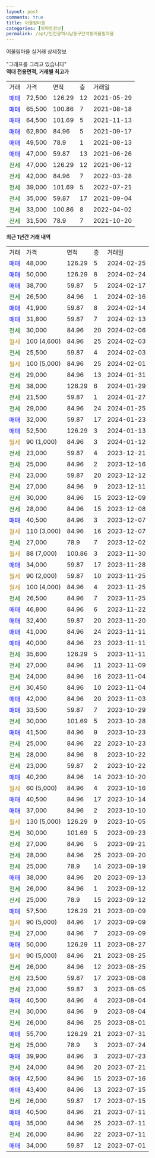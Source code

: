 ```yaml
---
layout: post
comments: true
title: 어울림마을
categories: [아파트정보]
permalink: /apt/인천광역시남동구간석동어울림마을
---
```


어울림마을 실거래 상세정보

<script type="text/javascript">
  google.charts.load('current', {'packages':['line', 'corechart']});
  google.charts.setOnLoadCallback(drawChart);

  function drawChart() {
    var data = new google.visualization.DataTable();
    data.addColumn('date', '거래일');
    data.addColumn('number', "매매");
    data.addColumn('number', "전세");
    data.addColumn('number', "전매");

    data.addRows([[new Date(Date.parse("2024-02-25")), 48000, null, null], [new Date(Date.parse("2024-02-24")), 50000, null, null], [new Date(Date.parse("2024-02-17")), 38700, null, null], [new Date(Date.parse("2024-02-16")), null, 26500, null], [new Date(Date.parse("2024-02-14")), 41900, null, null], [new Date(Date.parse("2024-02-13")), 31800, null, null], [new Date(Date.parse("2024-02-06")), null, 30000, null], [new Date(Date.parse("2024-02-03")), null, null, null], [new Date(Date.parse("2024-02-03")), null, 25500, null], [new Date(Date.parse("2024-02-01")), null, null, null], [new Date(Date.parse("2024-01-31")), null, 29000, null], [new Date(Date.parse("2024-01-29")), null, 38000, null], [new Date(Date.parse("2024-01-27")), null, 21500, null], [new Date(Date.parse("2024-01-25")), null, 29000, null], [new Date(Date.parse("2024-01-23")), 32000, null, null], [new Date(Date.parse("2024-01-13")), 52500, null, null], [new Date(Date.parse("2024-01-12")), null, null, null], [new Date(Date.parse("2023-12-21")), null, 23000, null], [new Date(Date.parse("2023-12-16")), null, 25000, null], [new Date(Date.parse("2023-12-12")), null, 23000, null], [new Date(Date.parse("2023-12-11")), null, 27000, null], [new Date(Date.parse("2023-12-09")), null, 30000, null], [new Date(Date.parse("2023-12-08")), null, 28000, null], [new Date(Date.parse("2023-12-07")), 40500, null, null], [new Date(Date.parse("2023-12-07")), null, null, null], [new Date(Date.parse("2023-12-02")), null, 27000, null], [new Date(Date.parse("2023-11-30")), null, null, null], [new Date(Date.parse("2023-11-28")), 34000, null, null], [new Date(Date.parse("2023-11-25")), null, null, null], [new Date(Date.parse("2023-11-25")), null, null, null], [new Date(Date.parse("2023-11-25")), null, 26500, null], [new Date(Date.parse("2023-11-22")), 46800, null, null], [new Date(Date.parse("2023-11-20")), 32400, null, null], [new Date(Date.parse("2023-11-11")), 41000, null, null], [new Date(Date.parse("2023-11-11")), 40000, null, null], [new Date(Date.parse("2023-11-11")), null, 35600, null], [new Date(Date.parse("2023-11-09")), null, 27000, null], [new Date(Date.parse("2023-11-04")), null, 24000, null], [new Date(Date.parse("2023-11-04")), null, 30450, null], [new Date(Date.parse("2023-11-03")), 42000, null, null], [new Date(Date.parse("2023-10-29")), 33500, null, null], [new Date(Date.parse("2023-10-28")), null, 30000, null], [new Date(Date.parse("2023-10-23")), 41500, null, null], [new Date(Date.parse("2023-10-23")), null, 25000, null], [new Date(Date.parse("2023-10-22")), null, 28000, null], [new Date(Date.parse("2023-10-22")), null, 23000, null], [new Date(Date.parse("2023-10-20")), 40200, null, null], [new Date(Date.parse("2023-10-16")), null, null, null], [new Date(Date.parse("2023-10-14")), 40500, null, null], [new Date(Date.parse("2023-10-10")), 37000, null, null], [new Date(Date.parse("2023-10-05")), null, null, null], [new Date(Date.parse("2023-09-23")), null, 30000, null], [new Date(Date.parse("2023-09-21")), null, 27000, null], [new Date(Date.parse("2023-09-20")), null, 28000, null], [new Date(Date.parse("2023-09-19")), null, 25000, null], [new Date(Date.parse("2023-09-13")), 38000, null, null], [new Date(Date.parse("2023-09-12")), null, 26000, null], [new Date(Date.parse("2023-09-12")), null, 25000, null], [new Date(Date.parse("2023-09-09")), 57500, null, null], [new Date(Date.parse("2023-09-09")), null, null, null], [new Date(Date.parse("2023-09-09")), null, 27000, null], [new Date(Date.parse("2023-08-27")), 50000, null, null], [new Date(Date.parse("2023-08-25")), null, null, null], [new Date(Date.parse("2023-08-25")), null, 26000, null], [new Date(Date.parse("2023-08-08")), null, 23500, null], [new Date(Date.parse("2023-08-05")), null, 23000, null], [new Date(Date.parse("2023-08-04")), 40500, null, null], [new Date(Date.parse("2023-08-04")), null, 30000, null], [new Date(Date.parse("2023-08-01")), null, 26000, null], [new Date(Date.parse("2023-07-31")), 55700, null, null], [new Date(Date.parse("2023-07-24")), null, 25000, null], [new Date(Date.parse("2023-07-23")), 39900, null, null], [new Date(Date.parse("2023-07-21")), null, 24000, null], [new Date(Date.parse("2023-07-16")), 42500, null, null], [new Date(Date.parse("2023-07-15")), 43400, null, null], [new Date(Date.parse("2023-07-15")), null, 26000, null], [new Date(Date.parse("2023-07-11")), 40500, null, null], [new Date(Date.parse("2023-07-11")), 35000, null, null], [new Date(Date.parse("2023-07-11")), null, 26000, null], [new Date(Date.parse("2023-07-01")), 34000, null, null]]);

    var options = {
      hAxis: {
        format: 'yyyy/MM/dd'
      },    
      lineWidth: 0,
      pointsVisible: true,    
      title: '최근 1년간 유형별 실거래가 분포',
      legend: { position: 'bottom' }
    };

    var formatter = new google.visualization.NumberFormat({pattern:'###,###'} );
    formatter.format(data, 1);
    formatter.format(data, 2);
    
    setTimeout(function() {
        var chart = new google.visualization.LineChart(document.getElementById('columnchart_material'));
        chart.draw(data, (options));
        document.getElementById('loading').style.display = 'none';
    }, 200);
  }
</script>


<div id="loading" style="z-index:20; display: block; margin-left: 0px">"그래프를 그리고 있습니다"</div>
<div id="columnchart_material" style="width: 95%; margin-left: 0px; display: block"></div>
<!-- contents start -->
<b>역대 전용면적, 거래별 최고가</b>
<table class="sortable">
    <tr>
      <td>거래</td>
      <td>가격</td>
      <td>면적</td>
      <td>층</td>
      <td>거래일</td>
    </tr>
        <tr>
          <td><a style="color: blue">매매</a></td>
          <td>72,500</td>
          <td>126.29</td>
          <td>12</td>
          <td>2021-05-29</td>
        </tr>            <tr>
          <td><a style="color: blue">매매</a></td>
          <td>65,500</td>
          <td>100.86</td>
          <td>7</td>
          <td>2021-08-18</td>
        </tr>            <tr>
          <td><a style="color: blue">매매</a></td>
          <td>64,500</td>
          <td>101.69</td>
          <td>5</td>
          <td>2021-11-13</td>
        </tr>            <tr>
          <td><a style="color: blue">매매</a></td>
          <td>62,800</td>
          <td>84.96</td>
          <td>5</td>
          <td>2021-09-17</td>
        </tr>            <tr>
          <td><a style="color: blue">매매</a></td>
          <td>49,500</td>
          <td>78.9</td>
          <td>1</td>
          <td>2021-08-13</td>
        </tr>            <tr>
          <td><a style="color: blue">매매</a></td>
          <td>47,000</td>
          <td>59.87</td>
          <td>13</td>
          <td>2021-06-26</td>
        </tr>        
        <tr>
              <td><a style="color: darkgreen">전세</a></td>
              <td>47,000</td>
              <td>126.29</td>
              <td>12</td>
              <td>2021-06-12</td>
            </tr>            <tr>
              <td><a style="color: darkgreen">전세</a></td>
              <td>42,000</td>
              <td>84.96</td>
              <td>7</td>
              <td>2022-03-28</td>
            </tr>            <tr>
              <td><a style="color: darkgreen">전세</a></td>
              <td>39,000</td>
              <td>101.69</td>
              <td>5</td>
              <td>2022-07-21</td>
            </tr>            <tr>
              <td><a style="color: darkgreen">전세</a></td>
              <td>35,000</td>
              <td>59.87</td>
              <td>17</td>
              <td>2021-09-04</td>
            </tr>            <tr>
              <td><a style="color: darkgreen">전세</a></td>
              <td>33,000</td>
              <td>100.86</td>
              <td>8</td>
              <td>2022-04-02</td>
            </tr>            <tr>
              <td><a style="color: darkgreen">전세</a></td>
              <td>31,500</td>
              <td>78.9</td>
              <td>7</td>
              <td>2021-10-20</td>
            </tr>        
    
</table>

<b>최근 1년간 거래 내역</b>

<table class="sortable">
    <tr>
      <td>거래</td>
      <td>가격</td>
      <td>면적</td>
      <td>층</td>
      <td>거래일</td>
    </tr>
    <tr>
      <td><a style="color: blue">매매</a></td>
      <td>48,000</td>
      <td>126.29</td>
      <td>5</td>
      <td>2024-02-25</td>
    </tr>          <tr>
      <td><a style="color: blue">매매</a></td>
      <td>50,000</td>
      <td>126.29</td>
      <td>8</td>
      <td>2024-02-24</td>
    </tr>          <tr>
      <td><a style="color: blue">매매</a></td>
      <td>38,700</td>
      <td>59.87</td>
      <td>5</td>
      <td>2024-02-17</td>
    </tr>          <tr>
      <td><a style="color: darkgreen">전세</a></td>
      <td>26,500</td>
      <td>84.96</td>
      <td>1</td>
      <td>2024-02-16</td>
    </tr>          <tr>
      <td><a style="color: blue">매매</a></td>
      <td>41,900</td>
      <td>59.87</td>
      <td>8</td>
      <td>2024-02-14</td>
    </tr>          <tr>
      <td><a style="color: blue">매매</a></td>
      <td>31,800</td>
      <td>59.87</td>
      <td>7</td>
      <td>2024-02-13</td>
    </tr>          <tr>
      <td><a style="color: darkgreen">전세</a></td>
      <td>30,000</td>
      <td>84.96</td>
      <td>20</td>
      <td>2024-02-06</td>
    </tr>          <tr>
      <td><a style="color: darkgoldenrod">월세</a></td>
      <td>100 (4,600)</td>
      <td>84.96</td>
      <td>25</td>
      <td>2024-02-03</td>
    </tr>          <tr>
      <td><a style="color: darkgreen">전세</a></td>
      <td>25,500</td>
      <td>59.87</td>
      <td>4</td>
      <td>2024-02-03</td>
    </tr>          <tr>
      <td><a style="color: darkgoldenrod">월세</a></td>
      <td>100 (5,000)</td>
      <td>84.96</td>
      <td>25</td>
      <td>2024-02-01</td>
    </tr>          <tr>
      <td><a style="color: darkgreen">전세</a></td>
      <td>29,000</td>
      <td>84.96</td>
      <td>13</td>
      <td>2024-01-31</td>
    </tr>          <tr>
      <td><a style="color: darkgreen">전세</a></td>
      <td>38,000</td>
      <td>126.29</td>
      <td>6</td>
      <td>2024-01-29</td>
    </tr>          <tr>
      <td><a style="color: darkgreen">전세</a></td>
      <td>21,500</td>
      <td>59.87</td>
      <td>1</td>
      <td>2024-01-27</td>
    </tr>          <tr>
      <td><a style="color: darkgreen">전세</a></td>
      <td>29,000</td>
      <td>84.96</td>
      <td>24</td>
      <td>2024-01-25</td>
    </tr>          <tr>
      <td><a style="color: blue">매매</a></td>
      <td>32,000</td>
      <td>59.87</td>
      <td>17</td>
      <td>2024-01-23</td>
    </tr>          <tr>
      <td><a style="color: blue">매매</a></td>
      <td>52,500</td>
      <td>126.29</td>
      <td>3</td>
      <td>2024-01-13</td>
    </tr>          <tr>
      <td><a style="color: darkgoldenrod">월세</a></td>
      <td>90 (1,000)</td>
      <td>84.96</td>
      <td>3</td>
      <td>2024-01-12</td>
    </tr>          <tr>
      <td><a style="color: darkgreen">전세</a></td>
      <td>23,000</td>
      <td>59.87</td>
      <td>4</td>
      <td>2023-12-21</td>
    </tr>          <tr>
      <td><a style="color: darkgreen">전세</a></td>
      <td>25,000</td>
      <td>84.96</td>
      <td>2</td>
      <td>2023-12-16</td>
    </tr>          <tr>
      <td><a style="color: darkgreen">전세</a></td>
      <td>23,000</td>
      <td>59.87</td>
      <td>20</td>
      <td>2023-12-12</td>
    </tr>          <tr>
      <td><a style="color: darkgreen">전세</a></td>
      <td>27,000</td>
      <td>84.96</td>
      <td>9</td>
      <td>2023-12-11</td>
    </tr>          <tr>
      <td><a style="color: darkgreen">전세</a></td>
      <td>30,000</td>
      <td>84.96</td>
      <td>15</td>
      <td>2023-12-09</td>
    </tr>          <tr>
      <td><a style="color: darkgreen">전세</a></td>
      <td>28,000</td>
      <td>84.96</td>
      <td>15</td>
      <td>2023-12-08</td>
    </tr>          <tr>
      <td><a style="color: blue">매매</a></td>
      <td>40,500</td>
      <td>84.96</td>
      <td>3</td>
      <td>2023-12-07</td>
    </tr>          <tr>
      <td><a style="color: darkgoldenrod">월세</a></td>
      <td>110 (3,000)</td>
      <td>84.96</td>
      <td>16</td>
      <td>2023-12-07</td>
    </tr>          <tr>
      <td><a style="color: darkgreen">전세</a></td>
      <td>27,000</td>
      <td>78.9</td>
      <td>7</td>
      <td>2023-12-02</td>
    </tr>          <tr>
      <td><a style="color: darkgoldenrod">월세</a></td>
      <td>88 (7,000)</td>
      <td>100.86</td>
      <td>3</td>
      <td>2023-11-30</td>
    </tr>          <tr>
      <td><a style="color: blue">매매</a></td>
      <td>34,000</td>
      <td>59.87</td>
      <td>17</td>
      <td>2023-11-28</td>
    </tr>          <tr>
      <td><a style="color: darkgoldenrod">월세</a></td>
      <td>90 (2,000)</td>
      <td>59.87</td>
      <td>10</td>
      <td>2023-11-25</td>
    </tr>          <tr>
      <td><a style="color: darkgoldenrod">월세</a></td>
      <td>100 (4,000)</td>
      <td>84.96</td>
      <td>4</td>
      <td>2023-11-25</td>
    </tr>          <tr>
      <td><a style="color: darkgreen">전세</a></td>
      <td>26,500</td>
      <td>84.96</td>
      <td>7</td>
      <td>2023-11-25</td>
    </tr>          <tr>
      <td><a style="color: blue">매매</a></td>
      <td>46,800</td>
      <td>84.96</td>
      <td>6</td>
      <td>2023-11-22</td>
    </tr>          <tr>
      <td><a style="color: blue">매매</a></td>
      <td>32,400</td>
      <td>59.87</td>
      <td>20</td>
      <td>2023-11-20</td>
    </tr>          <tr>
      <td><a style="color: blue">매매</a></td>
      <td>41,000</td>
      <td>84.96</td>
      <td>24</td>
      <td>2023-11-11</td>
    </tr>          <tr>
      <td><a style="color: blue">매매</a></td>
      <td>40,000</td>
      <td>84.96</td>
      <td>23</td>
      <td>2023-11-11</td>
    </tr>          <tr>
      <td><a style="color: darkgreen">전세</a></td>
      <td>35,600</td>
      <td>126.29</td>
      <td>5</td>
      <td>2023-11-11</td>
    </tr>          <tr>
      <td><a style="color: darkgreen">전세</a></td>
      <td>27,000</td>
      <td>84.96</td>
      <td>11</td>
      <td>2023-11-09</td>
    </tr>          <tr>
      <td><a style="color: darkgreen">전세</a></td>
      <td>24,000</td>
      <td>84.96</td>
      <td>16</td>
      <td>2023-11-04</td>
    </tr>          <tr>
      <td><a style="color: darkgreen">전세</a></td>
      <td>30,450</td>
      <td>84.96</td>
      <td>10</td>
      <td>2023-11-04</td>
    </tr>          <tr>
      <td><a style="color: blue">매매</a></td>
      <td>42,000</td>
      <td>84.96</td>
      <td>20</td>
      <td>2023-11-03</td>
    </tr>          <tr>
      <td><a style="color: blue">매매</a></td>
      <td>33,500</td>
      <td>59.87</td>
      <td>7</td>
      <td>2023-10-29</td>
    </tr>          <tr>
      <td><a style="color: darkgreen">전세</a></td>
      <td>30,000</td>
      <td>101.69</td>
      <td>5</td>
      <td>2023-10-28</td>
    </tr>          <tr>
      <td><a style="color: blue">매매</a></td>
      <td>41,500</td>
      <td>84.96</td>
      <td>9</td>
      <td>2023-10-23</td>
    </tr>          <tr>
      <td><a style="color: darkgreen">전세</a></td>
      <td>25,000</td>
      <td>84.96</td>
      <td>22</td>
      <td>2023-10-23</td>
    </tr>          <tr>
      <td><a style="color: darkgreen">전세</a></td>
      <td>28,000</td>
      <td>84.96</td>
      <td>8</td>
      <td>2023-10-22</td>
    </tr>          <tr>
      <td><a style="color: darkgreen">전세</a></td>
      <td>23,000</td>
      <td>59.87</td>
      <td>2</td>
      <td>2023-10-22</td>
    </tr>          <tr>
      <td><a style="color: blue">매매</a></td>
      <td>40,200</td>
      <td>84.96</td>
      <td>14</td>
      <td>2023-10-20</td>
    </tr>          <tr>
      <td><a style="color: darkgoldenrod">월세</a></td>
      <td>60 (5,000)</td>
      <td>84.96</td>
      <td>4</td>
      <td>2023-10-16</td>
    </tr>          <tr>
      <td><a style="color: blue">매매</a></td>
      <td>40,500</td>
      <td>84.96</td>
      <td>17</td>
      <td>2023-10-14</td>
    </tr>          <tr>
      <td><a style="color: blue">매매</a></td>
      <td>37,000</td>
      <td>84.96</td>
      <td>2</td>
      <td>2023-10-10</td>
    </tr>          <tr>
      <td><a style="color: darkgoldenrod">월세</a></td>
      <td>130 (5,000)</td>
      <td>126.29</td>
      <td>9</td>
      <td>2023-10-05</td>
    </tr>          <tr>
      <td><a style="color: darkgreen">전세</a></td>
      <td>30,000</td>
      <td>101.69</td>
      <td>5</td>
      <td>2023-09-23</td>
    </tr>          <tr>
      <td><a style="color: darkgreen">전세</a></td>
      <td>27,000</td>
      <td>84.96</td>
      <td>5</td>
      <td>2023-09-21</td>
    </tr>          <tr>
      <td><a style="color: darkgreen">전세</a></td>
      <td>28,000</td>
      <td>84.96</td>
      <td>25</td>
      <td>2023-09-20</td>
    </tr>          <tr>
      <td><a style="color: darkgreen">전세</a></td>
      <td>25,000</td>
      <td>78.9</td>
      <td>14</td>
      <td>2023-09-19</td>
    </tr>          <tr>
      <td><a style="color: blue">매매</a></td>
      <td>38,000</td>
      <td>84.96</td>
      <td>20</td>
      <td>2023-09-13</td>
    </tr>          <tr>
      <td><a style="color: darkgreen">전세</a></td>
      <td>26,000</td>
      <td>84.96</td>
      <td>1</td>
      <td>2023-09-12</td>
    </tr>          <tr>
      <td><a style="color: darkgreen">전세</a></td>
      <td>25,000</td>
      <td>78.9</td>
      <td>15</td>
      <td>2023-09-12</td>
    </tr>          <tr>
      <td><a style="color: blue">매매</a></td>
      <td>57,500</td>
      <td>126.29</td>
      <td>21</td>
      <td>2023-09-09</td>
    </tr>          <tr>
      <td><a style="color: darkgoldenrod">월세</a></td>
      <td>90 (5,000)</td>
      <td>84.96</td>
      <td>17</td>
      <td>2023-09-09</td>
    </tr>          <tr>
      <td><a style="color: darkgreen">전세</a></td>
      <td>27,000</td>
      <td>84.96</td>
      <td>7</td>
      <td>2023-09-09</td>
    </tr>          <tr>
      <td><a style="color: blue">매매</a></td>
      <td>50,000</td>
      <td>126.29</td>
      <td>11</td>
      <td>2023-08-27</td>
    </tr>          <tr>
      <td><a style="color: darkgoldenrod">월세</a></td>
      <td>90 (5,000)</td>
      <td>84.96</td>
      <td>21</td>
      <td>2023-08-25</td>
    </tr>          <tr>
      <td><a style="color: darkgreen">전세</a></td>
      <td>26,000</td>
      <td>84.96</td>
      <td>12</td>
      <td>2023-08-25</td>
    </tr>          <tr>
      <td><a style="color: darkgreen">전세</a></td>
      <td>23,500</td>
      <td>59.87</td>
      <td>17</td>
      <td>2023-08-08</td>
    </tr>          <tr>
      <td><a style="color: darkgreen">전세</a></td>
      <td>23,000</td>
      <td>59.87</td>
      <td>3</td>
      <td>2023-08-05</td>
    </tr>          <tr>
      <td><a style="color: blue">매매</a></td>
      <td>40,500</td>
      <td>84.96</td>
      <td>4</td>
      <td>2023-08-04</td>
    </tr>          <tr>
      <td><a style="color: darkgreen">전세</a></td>
      <td>30,000</td>
      <td>84.96</td>
      <td>9</td>
      <td>2023-08-04</td>
    </tr>          <tr>
      <td><a style="color: darkgreen">전세</a></td>
      <td>26,000</td>
      <td>84.96</td>
      <td>25</td>
      <td>2023-08-01</td>
    </tr>          <tr>
      <td><a style="color: blue">매매</a></td>
      <td>55,700</td>
      <td>126.29</td>
      <td>21</td>
      <td>2023-07-31</td>
    </tr>          <tr>
      <td><a style="color: darkgreen">전세</a></td>
      <td>25,000</td>
      <td>78.9</td>
      <td>3</td>
      <td>2023-07-24</td>
    </tr>          <tr>
      <td><a style="color: blue">매매</a></td>
      <td>39,900</td>
      <td>84.96</td>
      <td>3</td>
      <td>2023-07-23</td>
    </tr>          <tr>
      <td><a style="color: darkgreen">전세</a></td>
      <td>24,000</td>
      <td>84.96</td>
      <td>20</td>
      <td>2023-07-21</td>
    </tr>          <tr>
      <td><a style="color: blue">매매</a></td>
      <td>42,500</td>
      <td>84.96</td>
      <td>15</td>
      <td>2023-07-16</td>
    </tr>          <tr>
      <td><a style="color: blue">매매</a></td>
      <td>43,400</td>
      <td>84.96</td>
      <td>13</td>
      <td>2023-07-15</td>
    </tr>          <tr>
      <td><a style="color: darkgreen">전세</a></td>
      <td>26,000</td>
      <td>59.87</td>
      <td>17</td>
      <td>2023-07-15</td>
    </tr>          <tr>
      <td><a style="color: blue">매매</a></td>
      <td>40,500</td>
      <td>84.96</td>
      <td>21</td>
      <td>2023-07-11</td>
    </tr>          <tr>
      <td><a style="color: blue">매매</a></td>
      <td>35,000</td>
      <td>84.96</td>
      <td>25</td>
      <td>2023-07-11</td>
    </tr>          <tr>
      <td><a style="color: darkgreen">전세</a></td>
      <td>26,000</td>
      <td>84.96</td>
      <td>22</td>
      <td>2023-07-11</td>
    </tr>          <tr>
      <td><a style="color: blue">매매</a></td>
      <td>34,000</td>
      <td>59.87</td>
      <td>12</td>
      <td>2023-07-01</td>
    </tr>      </table>
<!-- contents end -->    

